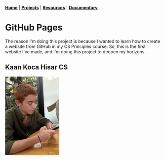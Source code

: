 **[Home](README.md)** | **[Projects](Projects.md)** | **[Resources](Resources.md)** | **[Documentary](Documentary.md)**

# GitHub Pages

The reason I'm doing this project is because I wanted to learn how to create a website from GitHub in my CS Principles course. So, this is the first website I've made, and I'm doing this project to deepen my horizons. 

## Kaan Koca Hisar CS

<img src="IMG_1866.jpeg" width="175">

<br>

